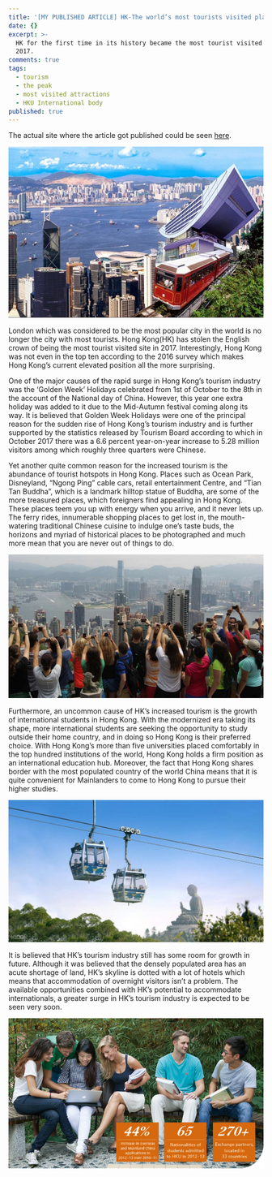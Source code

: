 ```yaml
---
title: '[MY PUBLISHED ARTICLE] HK-The world’s most tourists visited place of 2017'
date: {}
excerpt: >-
  HK for the first time in its history became the most tourist visited site of
  2017.
comments: true
tags:
  - tourism
  - the peak
  - most visited attractions
  - HKU International body
published: true
---
```


The actual site where the article got published could be seen <a href="http://www.als.hku.hk/hkudos/hk-the-worlds-most-tourists-visited-place-of-2017/" target="_blank">here</a>.

![team](/assets/images/featured_10-02-2018.jpg)

London which was considered to be the most popular city in the world is no longer the city with most tourists. Hong Kong(HK) has stolen the English crown of being the most tourist visited site in 2017. Interestingly, Hong Kong was not even in the top ten according to the 2016 survey which makes Hong Kong’s current elevated position all the more surprising.

One of the major causes of the rapid surge in Hong Kong’s tourism industry was the ‘Golden Week’ Holidays celebrated from 1st of October to the 8th in the account of the National day of China. However, this year one extra holiday was added to it due to the Mid-Autumn festival coming along its way. It is believed that Golden Week Holidays were one of the principal reason for the sudden rise of Hong Kong’s tourism industry and is further supported by the statistics released by Tourism Board according to which in October 2017 there was a 6.6 percent year-on-year increase to 5.28 million visitors among which roughly three quarters were Chinese.

Yet another quite common reason for the increased tourism is the abundance of tourist hotspots in Hong Kong. Places such as Ocean Park, Disneyland, “Ngong Ping” cable cars, retail entertainment Centre, and “Tian Tan Buddha”, which is a landmark hilltop statue of Buddha, are some of the more treasured places, which foreigners find appealing in Hong Kong. These places teem you up with energy when you arrive, and it never lets up. The ferry rides, innumerable shopping places to get lost in, the mouth-watering traditional Chinese cuisine to indulge one’s taste buds, the horizons and myriad of historical places to be photographed and much more mean that you are never out of things to do.


![team](/assets/images/Thepeak_10-02-2018.jpg)


Furthermore, an uncommon cause of HK’s increased tourism is the growth of international students in Hong Kong. With the modernized era taking its shape, more international students are seeking the opportunity to study outside their home country, and in doing so Hong Kong is their preferred choice. With Hong Kong’s more than five universities placed comfortably in the top hundred institutions of the world, Hong Kong holds a firm position as an international education hub. Moreover, the fact that Hong Kong shares border with the most populated country of the world China means that it is quite convenient for Mainlanders to come to Hong Kong to pursue their higher studies. 


![team](/assets/images/chairlifts_10-02-2018.jpg)


It is believed that HK’s tourism industry still has some room for growth in future. Although it was believed that the densely populated area has an acute shortage of land, HK’s skyline is dotted with a lot of hotels which means that accommodation of overnight visitors isn’t a problem. The available opportunities combined with HK’s potential to accommodate internationals, a greater surge in HK’s tourism industry is expected to be seen very soon.

![team](/assets/images/HKUInternationalstat_10-02-2018.jpg)
